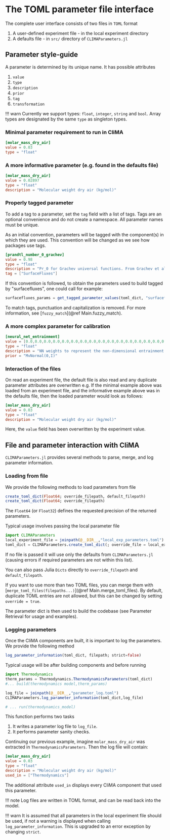 # The TOML parameter file interface

The complete user interface consists of two files in `TOML` format
1. A user-defined experiment file - in the local experiment directory
2. A defaults file - in `src/` directory of `CLIMAParameters.jl`

## Parameter style-guide

A parameter is determined by its unique name. It has possible attributes
1. `value`
2. `type`
3. `description`
4. `prior`
5. `tag`
6. `transformation`

!!! warn
    Currently we support types: `float`, `integer`, `string` and `bool`.
    Array types are designated by the same `type` as singleton types.

### Minimal parameter requirement to run in CliMA

```TOML
[molar_mass_dry_air]
value = 0.03
type = "float"
```

### A more informative parameter (e.g. found in the defaults file)

```TOML
[molar_mass_dry_air]
value = 0.02897
type = "float"
description = "Molecular weight dry air (kg/mol)"
```

### Properly tagged parameter
To add a tag to a parameter, set the `tag` field with a list of tags.
Tags are an optional convenience and do not create a namespace. All parameter names must be unique.

As an initial convention, parameters will be tagged with the component(s) in which they are used.
This convention will be changed as we see how packages use tags.

```TOML
[prandtl_number_0_grachev]
value = 0.98
type = "float"
description = "Pr_0 for Grachev universal functions. From Grachev et al, 2007. DOI: 10.1007/s10546-007-9177-6"
tag = ["SurfaceFluxes"]
```
If this convention is followed, to obtain the parameters used to build tagged by "surfacefluxes", one could call for example:
```julia
surfacefluxes_params = get_tagged_parameter_values(toml_dict, "surfacefluxes")
```

To match tags, punctuation and capitalization is removed. For more information, see [`fuzzy_match`](@ref Main.fuzzy_match).

### A more complex parameter for calibration

```TOML
[neural_net_entrainment]
value = [0.0,0.0,0.0,0.0,0.0,0.0,0.0,0.0,0.0,0.0,0.0,0.0,0.0,0.0,0.0,0.0]
type = "float"
description = "NN weights to represent the non-dimensional entrainment function"
prior = "MvNormal(0,I)"
```

### Interaction of the files

On read an experiment file, the default file is also read and any duplicate parameter attributes are overwritten
e.g. If the minimal example above was loaded from an experiment file, and the informative example above was in the defaults file, then the loaded parameter would look as follows:
``` TOML
[molar_mass_dry_air]
value = 0.03
type = "float"
description = "Molecular weight dry air (kg/mol)"
```
Here, the `value` field has been overwritten by the experiment value.

## File and parameter interaction with CliMA

`CLIMAParameters.jl` provides several methods to parse, merge, and log parameter information.

### Loading from file
We provide the following methods to load parameters from file
```julia
create_toml_dict(Float64; override_filepath, default_filepath)
create_toml_dict(Float64; override_filepath)
```
The `Float64` (or `Float32`) defines the requested precision of the returned parameters.

Typical usage involves passing the local parameter file
```julia
import CLIMAParameters
local_experiment_file = joinpath(@__DIR__,"local_exp_parameters.toml")
toml_dict = CLIMAParameters.create_toml_dict(; override_file = local_experiment_file)
```
If no file is passed it will use only the defaults from `CLIMAParameters.jl` (causing errors if required parameters are not within this list).

You can also pass Julia `Dicts` directly to `override_filepath` and `default_filepath`.

If you want to use more than two TOML files, you can merge them with [`merge_toml_files(filepaths...)`](@ref Main.merge_toml_files). By default, duplicate TOML entries are not allowed, but this can be changed by setting `override = true`.

The parameter dict is then used to build the codebase (see Parameter Retrieval for usage and examples).

### Logging parameters

Once the CliMA components are built, it is important to log the parameters. We provide the following method
```julia
log_parameter_information(toml_dict, filepath; strict=false)
```

Typical usage will be after building components and before running
```julia
import Thermodynamics
therm_params = Thermodynamics.ThermodynamicsParameters(toml_dict)
#... build(thermodynamics model,therm_params)

log_file = joinpath(@__DIR__,"parameter_log.toml")
CLIMAParameters.log_parameter_information(toml_dict,log_file)

# ... run(thermodynamics_model)
```

This function performs two tasks
1. It writes a parameter log file to `log_file`.
2. It performs parameter sanity checks.

Continuing our previous example, imagine `molar_mass_dry_air` was extracted in `ThermodynamicsParameters`. Then the log file will contain:
``` TOML
[molar_mass_dry_air]
value = 0.03
type = "float"
description = "Molecular weight dry air (kg/mol)"
used_in = ["Thermodynamics"]
```
The additional attribute `used_in` displays every CliMA component that used this parameter.

!!! note
    Log files are written in TOML format, and can be read back into the model.

!!! warn
    It is assumed that all parameters in the local experiment file should be used, if not a warning is displayed when calling `log_parameter_information`. This is upgraded to an error exception by changing `strict`.
